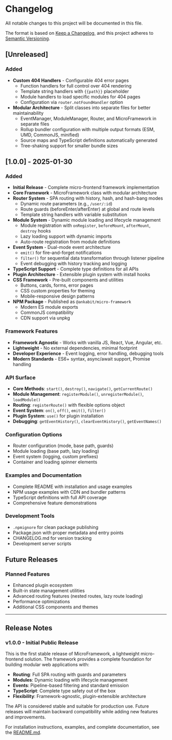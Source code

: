 # Changelog

All notable changes to this project will be documented in this file.

The format is based on [Keep a Changelog](https://keepachangelog.com/en/1.0.0/),
and this project adheres to [Semantic Versioning](https://semver.org/spec/v2.0.0.html).

## [Unreleased]

### Added
- **Custom 404 Handlers** - Configurable 404 error pages
  - Function handlers for full control over 404 rendering
  - Template string handlers with `{{path}}` placeholder
  - Module handlers to load specific modules for 404 pages
  - Configuration via `router.notFoundHandler` option
- **Modular Architecture** - Split classes into separate files for better maintainability
  - EventManager, ModuleManager, Router, and MicroFramework in separate files
  - Rollup bundler configuration with multiple output formats (ESM, UMD, CommonJS, minified)
  - Source maps and TypeScript definitions automatically generated
  - Tree-shaking support for smaller bundle sizes

## [1.0.0] - 2025-01-30

### Added
- **Initial Release** - Complete micro-frontend framework implementation
- **Core Framework** - MicroFramework class with modular architecture
- **Router System** - SPA routing with history, hash, and hash-bang modes
  - Dynamic route parameters (e.g., `/user/:id`)
  - Route guards (beforeEnter/afterEnter) at global and route levels
  - Template string handlers with variable substitution
- **Module System** - Dynamic module loading and lifecycle management
  - Module registration with `onRegister`, `beforeMount`, `afterMount`, `destroy` hooks
  - Lazy loading support with dynamic imports
  - Auto-route registration from module definitions
- **Event System** - Dual-mode event architecture
  - `emit()` for fire-and-forget notifications
  - `filter()` for sequential data transformation through listener pipeline
  - Event debugging with history tracking and logging
- **TypeScript Support** - Complete type definitions for all APIs
- **Plugin Architecture** - Extensible plugin system with install hooks
- **CSS Framework** - Pre-built components and utilities
  - Buttons, cards, forms, error pages
  - CSS custom properties for theming
  - Mobile-responsive design patterns
- **NPM Package** - Published as `@ankabit/micro-framework`
  - Modern ES module exports
  - CommonJS compatibility
  - CDN support via unpkg

### Framework Features
- **Framework Agnostic** - Works with vanilla JS, React, Vue, Angular, etc.
- **Lightweight** - No external dependencies, minimal footprint
- **Developer Experience** - Event logging, error handling, debugging tools
- **Modern Standards** - ES6+ syntax, async/await support, Promise handling

### API Surface
- **Core Methods**: `start()`, `destroy()`, `navigate()`, `getCurrentRoute()`
- **Module Management**: `registerModule()`, `unregisterModule()`, `loadModule()`
- **Routing**: `registerRoute()` with flexible options object
- **Event System**: `on()`, `off()`, `emit()`, `filter()`
- **Plugin System**: `use()` for plugin installation
- **Debugging**: `getEventHistory()`, `clearEventHistory()`, `getEventNames()`

### Configuration Options
- Router configuration (mode, base path, guards)
- Module loading (base path, lazy loading)
- Event system (logging, custom prefixes)
- Container and loading spinner elements

### Examples and Documentation
- Complete README with installation and usage examples
- NPM usage examples with CDN and bundler patterns
- TypeScript definitions with full API coverage
- Comprehensive feature demonstrations

### Development Tools
- `.npmignore` for clean package publishing
- Package.json with proper metadata and entry points
- CHANGELOG.md for version tracking
- Development server scripts

## Future Releases

### Planned Features
- Enhanced plugin ecosystem
- Built-in state management utilities
- Advanced routing features (nested routes, lazy route loading)
- Performance optimizations
- Additional CSS components and themes

---

## Release Notes

### v1.0.0 - Initial Public Release

This is the first stable release of MicroFramework, a lightweight micro-frontend solution. The framework provides a complete foundation for building modular web applications with:

- **Routing**: Full SPA routing with guards and parameters
- **Modules**: Dynamic loading with lifecycle management
- **Events**: Pipeline-based filtering and standard emission
- **TypeScript**: Complete type safety out of the box
- **Flexibility**: Framework-agnostic, plugin-extensible architecture

The API is considered stable and suitable for production use. Future releases will maintain backward compatibility while adding new features and improvements.

For installation instructions, examples, and complete documentation, see the [README.md](README.md).